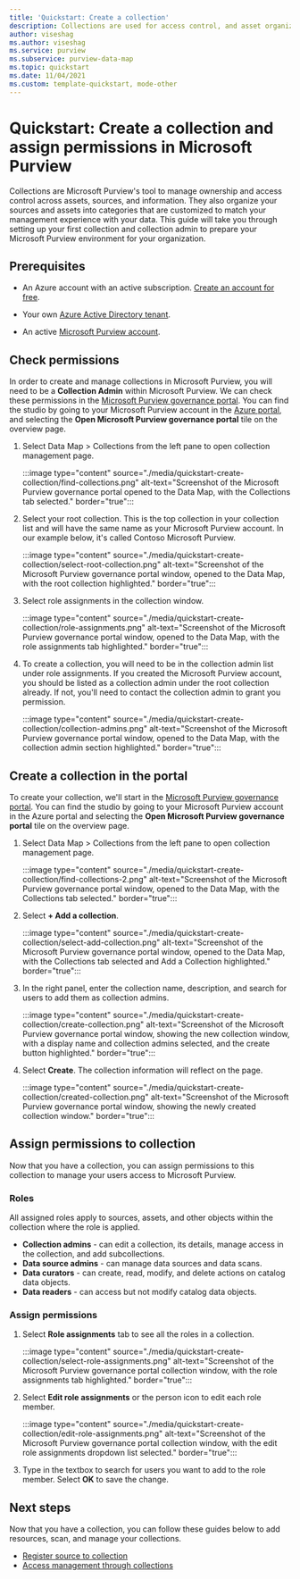 ```yaml
---
title: 'Quickstart: Create a collection'
description: Collections are used for access control, and asset organization in Microsoft Purview. This article describes how to create a collection and add permissions, register sources, and register assets to collections.
author: viseshag
ms.author: viseshag
ms.service: purview
ms.subservice: purview-data-map
ms.topic: quickstart
ms.date: 11/04/2021
ms.custom: template-quickstart, mode-other
---
```


# Quickstart: Create a collection and assign permissions in Microsoft Purview

Collections are Microsoft Purview's tool to manage ownership and access control across assets, sources, and information. They also organize your sources and assets into categories that are customized to match your management experience with your data. This guide will take you through setting up your first collection and collection admin to prepare your Microsoft Purview environment for your organization.

## Prerequisites

* An Azure account with an active subscription. [Create an account for free](https://azure.microsoft.com/free/?WT.mc_id=A261C142F).

* Your own [Azure Active Directory tenant](../active-directory/fundamentals/active-directory-access-create-new-tenant.md).

* An active [Microsoft Purview account](create-catalog-portal.md).

## Check permissions

In order to create and manage collections in Microsoft Purview, you will need to be a **Collection Admin** within Microsoft Purview. We can check these permissions in the [Microsoft Purview governance portal](use-azure-purview-studio.md). You can find the studio by going to your Microsoft Purview account in the [Azure portal](https://portal.azure.com), and selecting the **Open Microsoft Purview governance portal** tile on the overview page.

1. Select Data Map > Collections from the left pane to open collection management page.

    :::image type="content" source="./media/quickstart-create-collection/find-collections.png" alt-text="Screenshot of the Microsoft Purview governance portal opened to the Data Map, with the Collections tab selected." border="true":::

1. Select your root collection. This is the top collection in your collection list and will have the same name as your Microsoft Purview account. In our example below, it's called Contoso Microsoft Purview.

    :::image type="content" source="./media/quickstart-create-collection/select-root-collection.png" alt-text="Screenshot of the Microsoft Purview governance portal window, opened to the Data Map, with the root collection highlighted." border="true":::

1. Select role assignments in the collection window.

    :::image type="content" source="./media/quickstart-create-collection/role-assignments.png" alt-text="Screenshot of the Microsoft Purview governance portal window, opened to the Data Map, with the role assignments tab highlighted." border="true":::

1. To create a collection, you will need to be in the collection admin list under role assignments. If you created the Microsoft Purview account, you should be listed as a collection admin under the root collection already. If not, you'll need to contact the collection admin to grant you permission.

    :::image type="content" source="./media/quickstart-create-collection/collection-admins.png" alt-text="Screenshot of the Microsoft Purview governance portal window, opened to the Data Map, with the collection admin section highlighted." border="true":::

## Create a collection in the portal

To create your collection, we'll start in the [Microsoft Purview governance portal](use-azure-purview-studio.md). You can find the studio by going to your Microsoft Purview account in the Azure portal and selecting the **Open Microsoft Purview governance portal** tile on the overview page.

1. Select Data Map > Collections from the left pane to open collection management page.

    :::image type="content" source="./media/quickstart-create-collection/find-collections-2.png" alt-text="Screenshot of the Microsoft Purview governance portal window, opened to the Data Map, with the Collections tab selected." border="true":::

1. Select **+ Add a collection**.

    :::image type="content" source="./media/quickstart-create-collection/select-add-collection.png" alt-text="Screenshot of the Microsoft Purview governance portal window, opened to the Data Map, with the Collections tab selected and Add a Collection highlighted." border="true":::

1. In the right panel, enter the collection name, description, and search for users to add them as collection admins.

    :::image type="content" source="./media/quickstart-create-collection/create-collection.png" alt-text="Screenshot of the Microsoft Purview governance portal window, showing the new collection window, with a display name and collection admins selected, and the create button highlighted." border="true":::

1. Select **Create**. The collection information will reflect on the page.

    :::image type="content" source="./media/quickstart-create-collection/created-collection.png" alt-text="Screenshot of the Microsoft Purview governance portal window, showing the newly created collection window." border="true":::

## Assign permissions to collection

Now that you have a collection, you can assign permissions to this collection to manage your users access to Microsoft Purview.

### Roles

All assigned roles apply to sources, assets, and other objects within the collection where the role is applied.

* **Collection admins** - can edit a collection, its details, manage access in the collection, and add subcollections.
* **Data source admins** - can manage data sources and data scans.
* **Data curators** - can create, read, modify, and delete actions on catalog data objects.
* **Data readers** - can access but not modify catalog data objects.

### Assign permissions

1. Select **Role assignments** tab to see all the roles in a collection.

    :::image type="content" source="./media/quickstart-create-collection/select-role-assignments.png" alt-text="Screenshot of the Microsoft Purview governance portal collection window, with the role assignments tab highlighted." border="true":::

1. Select **Edit role assignments** or the person icon to edit each role member.

    :::image type="content" source="./media/quickstart-create-collection/edit-role-assignments.png" alt-text="Screenshot of the Microsoft Purview governance portal collection window, with the edit role assignments dropdown list selected." border="true":::

1. Type in the textbox to search for users you want to add to the role member. Select **OK** to save the change.

## Next steps

Now that you have a collection, you can follow these guides below to add resources, scan, and manage your collections.

* [Register source to collection](how-to-create-and-manage-collections.md#register-source-to-a-collection)
* [Access management through collections](how-to-create-and-manage-collections.md#add-roles-and-restrict-access-through-collections)
